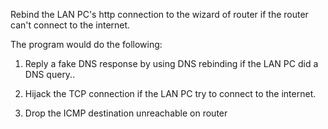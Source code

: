 Rebind the LAN PC's http connection to the wizard of router
if the router can't connect to the internet.

The program would do the following:
1. Reply a fake DNS response by using DNS rebinding if the LAN PC did a DNS query..

2. Hijack the TCP connection if the LAN PC try to connect to the internet.

3. Drop the ICMP destination unreachable on router